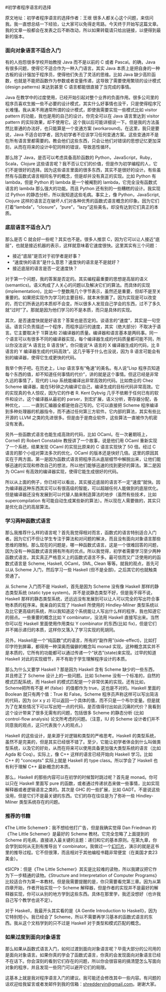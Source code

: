 #初学者程序语言的选择

原文地址：初学者程序语言的选择作者：王垠
很多人都关心这个问题，来信问我。我一直想总结一下经验，让大家可以免得走弯路。今天终于开始写这篇文章。我的文章一般都会在发表之后不断改动，所以如果转载请只给出链接，以便得到最新的版本。

### 面向对象语言不适合入门

有的人抱怨很多学校开始教授 Java 而不是以前的 C 或者 Pascal。的确，Java 有很多问题，使得它不适合作为一种入门语言。其实 Java 本质上是把自身的一种古板的设计强加于程序员，使得他们失去了灵活的思维。比如 Java 缺少高阶函数，也就是不能把函数作为参数或者变量传递，这导致了需要使用繁琐的设计模式 (design patterns) 来达到甚至 C 语言都能很直接了当完成的事情。

Java 在教学中的过度使用，已经开始引起对整个业界的负面作用。很多公司里的程序员喜欢生搬一些不必要的设计模式，其实什么好事情也没干，只是使得程序冗长难懂。我从来不用通常所谓的设计模式，即使我需要实现一些模式比如 visitor pattern 的功能，我也是用的自己的设计。你完全可以在 Java 语言里达到 visitor pattern 的实际效果，却不使用它。这个我以后可能详细说一下。但是我的方法虽然比普通的办法好，也只能算是一个变通方案 (workaround)。在这里，我只是要说，Java 不适合初学者，因为初学者不应该学习任何变通方案。这些变通并不是在所有语言里都需要的。教会他们这些东西，只会让他们对错误的思想记忆更加深刻，从而在将来的设计中犯同样的错误，导致恶性循环。

那么除了 Java，是否可以考虑具备高阶函数的 Python，JavaScript，Ruby，Scala，Clojure 这些语言呢？我不否认它们的价值，但是作为初学编程的人，它们不是很好的选择。因为这些语言里面的很多东西，其实不是很好的设计。有些虽然有与函数式语言相同名字的概念，但是却并没有真正的实现。比如 Python 有 lambda，但是 Python 的 lambda 是一个被阉割的 lambda，它完全没有函数式语言的 lambda 那么强大的功能。而且 Python 还有别的一些糟糕的设计。我实现过 Python 的静态分析，所以我知道这些毛病。事实上，像 Python，JavaScript, Clojure 这样的语言正在破坏人们对各种优秀的函数式语言概念的印象。因为它们打着“lambda”，“closure”，“pure”，“lazy”这些美名，却没有达到它们真正的本质。


### 底层语言不适合入门

那么是否 C 就会好一些呢？其实也不是。很多人推崇 C，因为它可以让人接近“底层”，也就是接近机器的表示，这样就意味着它速度很快。这里其实有三个问题：

- 接近“底层”是否对于初学者是好事？
- “速度快的语言”是什么意思？速度快的语言是不是就好？
- 接近底层的语言是否一定速度快？

对于第一个问题，我的答案是否定的。其实编程最重要的思想是高层的语义(semantics)。语义构成了人关心的问题以及解决它们的算法。而具体的实现(implementation)，比如一个整数用几个字节表示，虽然还是重要，但却不是至关重要的。如果把实现作为学习的主要目标，就本末倒置了。因为实现是可以改变的，而它们所表达的本质却不会变。所以很多人发现自己学会的东西，过不了多久就“过时”了。那就是因为他们学习的不是本质，而只是具体的实现。

其次，是否速度快就是好语言？答案也是否定的。谈语言的“速度”，其实是一句空话。语言只负责描述一个程序，而程序运行的速度，其实（绝大部分）不取决于语言。它主要取决于 1)算法和 2)编译器的质量。编译器和语言基本是两码事。同一个语言可以有很多不同的编译器实现，每个编译器生成的代码质量都可能不同，所以你没法说“A 语言比 B 语言快”。你只能说“A 语言的 X 编译器生成的代码，比 B 语言的 Y 编译器生成的代码高效”。这几乎等于什么也没说，因为 B 语言可能会有别的编译器，使得它生成更快的代码。

我举个例子吧。在历史上，Lisp 语言享有“龟速”的美名。有人说“Lisp 程序员知道每个东西的值，却不知道任何事情的代价”，讲的就是这个事情。但这已经是非常久远的事情了，现代的 Lisp 系统能编译出非常高效的代码。比如商业的 Chez Scheme 编译器，能在5秒钟之内编译它自己，编译生成的目标代码非常高效。它的实现真的令人惊叹，因为它的作者 R. Kent Dybvig 几乎不依赖于任何已有的软件和设计。这个编译器从最初的 parser，到宏扩展，语义分析，寄存器分配，各种优化，…… 一直到汇编器全都是他自己写的。它可以直接把 Scheme 程序编译到多种处理器的机器指令，而不通过任何第三方软件。它内部的算法，其实有些比开源的 LLVM 之类的先进很多。但是由于是商业软件，这些算法一直被作为机密没有发表。

另外一些函数式语言也能生成高效的代码，比如 OCaml。在一次暑期班上，Cornell 的 Robert Constable 教授讲了一个故事，说是他们用 OCaml 重新实现了一个系统，结果发现 OCaml 的实现比原来的 C 语言实现快了 50 倍。经过 C 语言的那个小组对算法多次的优化，OCaml 的版本还是快好几倍。这里的原因其实在于两方面。第一是因为函数式语言把程序员从底层细节中解脱出来，让他们能够迅速的实现和修改自己的想法，所以他们能够迅速的找到更好的算法。第二是因为 OCaml 有高效的编译器实现，使得它能生成很好的代码。

所以从上面的例子，你已经可以看出，其实接近底层的语言不一定“速度”就快。因为编译器这种东西其实可以有很高级的智能，可以超越任何人能做到的底层优化。但是编译器还没有发展到可以代替人脑来制造算法的地步（虽然有些技术，比如 supercompilation 有可能自动生成某些新的算法）。所以现在人需要做的，其实只是优化自己的高层算法。


### 学习两种函数式语言

那么我推荐什么样的语言呢？首先我觉得相对而言，函数式的语言特别适合入门者。因为它们不但让学生专注于算法和对问题的解决，而且没有面向对象语言那些思维的限制。那么现在的问题是，哪一种函数式语言。这是一个很难回答的问题，因为没有一种函数式语言拥有所有的优点。所以我觉得，初学者需要学习至少两种函数式语言。其实真正严格意义上的函数式语言不多。最可信而又广泛使用的的函数式语言是 Scheme, Haskell, OCaml，SML, Clean 等等。就我的观点，首先可以从 Scheme 入门，然后学习一些 Haskell (但不是全部)，之后其它的也就触类旁通了。

从 Scheme 入门而不是 Haskell，首先是因为 Scheme 没有像 Haskell 那样的静态类型系统 (static type system)。并不是说静态类型不好，但是我不得不说，Haskell 那样的静态类型系统，还远远没有发展到可以让人可以完全的写出符合事物本质的程序来。我亲自的实现了 Haskell 所使用的 Hindley-Milner 类型系统以及比它更高级的系统，所以我知道这个系统能让人写出什么样的程序，我也知道它的弱点。一些重要的概念比如 Y combinator，没法用 Haskell 直接写出来。当然你可以在 Haskell 里面使用作用类似 Y combinator 的东西(比如 fix)，但是它们并不揭示递归的本质，这样你又落入了学习实现的死胡同。

另外，Haskell是一个“纯函数”式的语言，所有的“副作用”(side-effect)，比如打印字符到屏幕，都得用一种深奥而偏僻的概念叫 monad 实现。这种概念其实并不是本质的，它所有的功能都可以通过传递一个“状态”(state)来实现。过早的知道 Haskell 对此的实现细节，并不有助于学生理解程序设计的本质。

那么为什么又要学 Haskell？那是因为 Haskell 含有 Scheme 缺少的一些东西，并且修正了 Scheme 设计上的一些问题。比如 Scheme 没有一个标准的，自然的模式匹配系统，而 Haskell 的模式匹配是一个非常优美的实现。还有比如，Scheme把所有不是 #f (false）的值都作为 true，这也是不对的。Haskell 里面的 Boolean 就只有两个值：True 和 False。Scheme 程序员声称这样可以写出简洁的代码，因为 (or x y z) 可以返回一个具体的值，而不只是一个布尔变量。但是就为了在某些情况下可以写出短一点的代码，是否值得付出如此沉痛的代价？我看到这个设计带来了很多无需有的问题，包括很多 Scheme 的静态分析 (比如 control-flow analysis) 论文所考虑的问题。（注意，IU 的 Scheme 设计者们并不同意我的观点，这只代表我个人的观点。）

Haskell 的这些设计，是来源于对逻辑和类型的严格思考。Haskell 的类型系统，虽然不是完美的，但是其实已经很不错了。至少，它能让初学者体会到什么叫做类型系统，以及它的好处，从而在将来可以使用具备更加强大类型系统的语言（比如 Agda 和 Coq）。实际上，像 C++ 这样的语言已经开始向 Haskell 学习。比如 C++ 的 "concepts" 实际上就是 Haskell 的 type class。所以学会了 Haskell 也有利于理解 C++ 最新概念的本质。

那么，Haskell 的那些内容可以在初学的时候暂时跳过呢？首先是 monad。你可以只在 Haskell 里面写 pure 的函数，或者通过传递状态来做一些事情，比如实现解释器或者逻辑语言之类的。其次是 GHC 的一些扩展，比如 GADT。不是说这些没用，但是它们不是最关键的东西。它们的存在往往是为了弥补一些 Hindley-Milner 类型系统存在的问题。


### 推荐的书籍

《The Little Schemer》：我不想给他打广告，但是我确实觉得 Dan Friedman 的《The Little Schemer》是最好的 Scheme 教材。它完全忽略了上面提到的 Scheme 的毛病，直接进入最关键的主题：递归和它的基本原则。在第九章，你会学到如何从无到有推导出 Y combinator。我做过一个[幻灯片](http://yinwang0.wordpress.com/2012/04/09/reinvent-y)，演示的就是这书里的推导过程。它不但很薄，而且相对于其他编程书籍非常便宜（在美国才卖23美金）。

《SICP》：但是《The Little Schemer》其实是比较难的读物，所以我建议把它作为下一步精通的读物。《Structure and Interpretation of Computer Programs》比较适合作为第一本教材。但是我需要提醒的是，你只需要看完第三章。因为从第四章开始，作者开始实现一个 Scheme 解释器，但是作者的实现并不是最好的解释器实现，你可以从别的地方学到这些东西。具体在那里学，我还没想好（也许我自己写个教学也说不定）。

对于 Haskell，我最开头其实看的是《A Gentle Introduction to Haskell》，因为它特别短小。我已经会了 Scheme，所以不需要再学习基本的函数式语言的东西。我从这个文档学到的只不过是 Haskell 对于类型和模式匹配的概念。


### 如果过度到面向对象语言

那么如果从函数式语言入门，如何过渡到面向对象语言呢？毕竟大部分的公司用的是面向对象语言。如果你真的学会了函数式语言，你真的会发现面向对象语言已经不在话下。你会深刻的看到它们存在的问题，所以你会很容易的搞清楚怎么写面向对象的程序，并且发现一些窍门可以避开它们的局限。


这基本上就是我对程序语言入门的建议。我可能还会修改其中一些内容。有问题的话欢迎给我留言或者发邮件到我的信箱：shredderyin@gmail.com。谢谢大家。